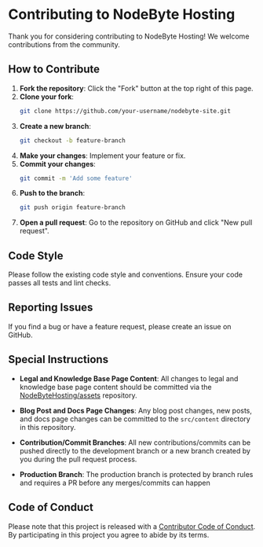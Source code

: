 # Contributing to NodeByte Hosting

Thank you for considering contributing to NodeByte Hosting! We welcome contributions from the community.

## How to Contribute

1. **Fork the repository**: Click the "Fork" button at the top right of this page.
2. **Clone your fork**: 
    ```sh
    git clone https://github.com/your-username/nodebyte-site.git
    ```
3. **Create a new branch**: 
    ```sh
    git checkout -b feature-branch
    ```
4. **Make your changes**: Implement your feature or fix.
5. **Commit your changes**: 
    ```sh
    git commit -m 'Add some feature'
    ```
6. **Push to the branch**: 
    ```sh
    git push origin feature-branch
    ```
7. **Open a pull request**: Go to the repository on GitHub and click "New pull request".

## Code Style

Please follow the existing code style and conventions. Ensure your code passes all tests and lint checks.

## Reporting Issues

If you find a bug or have a feature request, please create an issue on GitHub.

## Special Instructions

- **Legal and Knowledge Base Page Content**: All changes to legal and knowledge base page content should be committed via the [NodeByteHosting/assets](https://github.com/NodeByteHosting/assets) repository.

- **Blog Post and Docs Page Changes**: Any blog post changes, new posts, and docs page changes can be committed to the `src/content` directory in this repository.

- **Contribution/Commit Branches**: All new contributions/commits can be pushed directly to the development branch or a new branch created by you during the pull request process. 

- **Production Branch**: The production branch is protected by branch rules and requires a PR before any merges/commits can happen 

## Code of Conduct

Please note that this project is released with a [Contributor Code of Conduct](CODE_OF_CONDUCT.md). By participating in this project you agree to abide by its terms.